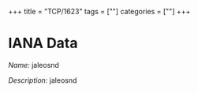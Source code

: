 +++
title = "TCP/1623"
tags = [""]
categories = [""]
+++

# IANA Data

_Name:_ jaleosnd

_Description:_ jaleosnd

